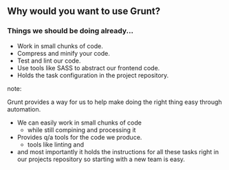 ## Why would you want to use Grunt?

### Things we should be doing already...<!-- .element: class="fragment" data-fragment-index="1" -->

- Work in small chunks of code. <!-- .element: class="fragment" data-fragment-index="2" -->
- Compress and minify your code. <!-- .element: class="fragment" data-fragment-index="3" -->
- Test and lint our code. <!-- .element: class="fragment" data-fragment-index="4" -->
- Use tools like SASS to abstract our frontend code. <!-- .element: class="fragment" data-fragment-index="5" -->
- Holds the task configuration in the project repository. <!-- .element: class="fragment" data-fragment-index="6" -->

note:

Grunt provides a way for us to help make doing the right thing easy through automation.

- We can easily work in small chunks of code
  - while still compining and processing it
- Provides q/a tools for the code we produce.
  - tools like linting and
- and most importantly it holds the instructions for all these tasks right in our projects repository so starting with a new team is easy.
